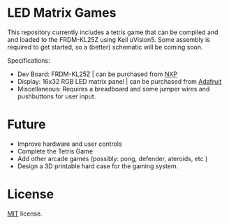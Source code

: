# LED Matrix Games

This repository currently includes a tetris game that can be compiled and and loaded to the FRDM-KL25Z using Keil uVision5.
Some assembly is required to get started, so a (better) schematic will be coming soon.

Specifications:
* Dev Board: FRDM-KL25Z                 | can be purchased from [NXP](http://www.nxp.com/products/software-and-tools/hardware-development-tools/freedom-development-boards/freedom-development-platform-for-kinetis-kl14-kl15-kl24-kl25-mcus:FRDM-KL25Z)     
* Display:   16x32 RGB LED matrix panel | can be purchased from [Adafruit](https://www.adafruit.com/product/420)
* Miscellaneous: Requires a breadboard and some jumper wires and pushbuttons for user input. 



Future
==============
* Improve hardware and user controls
* Complete the Tetris Game
* Add other arcade games (possibly: pong, defender, ateroids, etc )
* Design a 3D printable hard case for the gaming system.


License
==============
[MIT](http://en.wikipedia.org/wiki/MIT_License) license.
